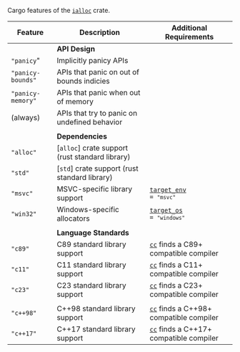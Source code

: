 Cargo features of the [`ialloc`](crate) crate.

| Feature               | Description                                   | Additional Requirements |
| ----------------------| ----------------------------------------------| ------------------------|
|                       | **API Design**
| `"panicy`"            | Implicitly panicy APIs                        |
| `"panicy-bounds"`     | APIs that panic on out of bounds indicies     |
| `"panicy-memory"`     | APIs that panic when out of memory            |
| (always)              | APIs that try to panic on undefined behavior  |
| |
|                       | **Dependencies**
| `"alloc"`             | [`alloc`] crate support (rust standard library) |
| `"std"`               | [`std`] crate support (rust standard library) |
| `"msvc"`              | MSVC-specific library support                 | <code>[target_env](https://doc.rust-lang.org/reference/conditional-compilation.html#target_env) = `"msvc"`</code>
| `"win32"`             | Windows-specific allocators                   | <code>[target_os](https://doc.rust-lang.org/reference/conditional-compilation.html#target_os) = `"windows"`</code>
| |
|                       | **Language Standards**
| `"c89"`               | C89 standard library support                  | [`cc`](https://github.com/rust-lang/cc-rs) finds a C89+ compatible compiler
| `"c11"`               | C11 standard library support                  | [`cc`](https://github.com/rust-lang/cc-rs) finds a C11+ compatible compiler
| `"c23"`               | C23 standard library support                  | [`cc`](https://github.com/rust-lang/cc-rs) finds a C23+ compatible compiler
| |
| `"c++98"`             | C++98 standard library support                | [`cc`](https://github.com/rust-lang/cc-rs) finds a C++98+ compatible compiler
| `"c++17"`             | C++17 standard library support                | [`cc`](https://github.com/rust-lang/cc-rs) finds a C++17+ compatible compiler
